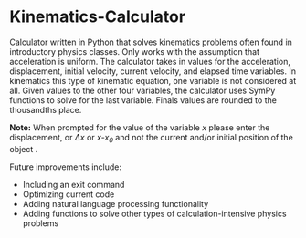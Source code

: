 Kinematics-Calculator
=====================

Calculator written in Python that solves kinematics problems often found in introductory physics classes. Only works with the assumption that acceleration is uniform. The calculator takes in values for the acceleration, displacement, initial velocity, current velocity, and elapsed time variables. In kinematics this type of kinematic equation, one variable is not considered at all. Given values to the other four variables, the calculator uses SymPy functions to solve for the last variable. Finals values are rounded to the thousandths place.

**Note:** When prompted for the value of the variable _x_  please enter the displacement, or _Δx_ or _x-x<sub>0</sub>_ and not the current and/or initial position of the object . 

Future improvements include:
* Including an exit command
* Optimizing current code
* Adding natural language processing functionality
* Adding functions to solve other types of calculation-intensive physics problems

